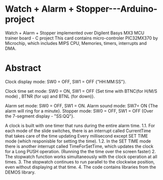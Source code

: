 # Watch + Alarm + Stopper---Arduino-project
Watch + Alarm + Stopper implemented over Digilent Basys MX3 MCU trainer board - C project
This card contains micro-controler PIC32MX370 by Microchip, which includes MIPS CPU, Memories, timers, interrupts and DMA.

# Abstract
Clock display mode: SW0 = OFF, SW1 = OFF {"HH:MM:SS"}.

Clock time set mode: SW0 = ON, SW1 = OFF {Set time with BTNC(for H/M/S mode) , BTNR (for up) and BTNL (for down)}.

Alarm set mode: SW0 = OFF, SW1 = ON.
Alarm sound mode: SW7= ON {The alarm will ring for a minute}.
Stopper mode: SW0 = OFF, SW1 = OFF {Over the 7-segment display - "SS:QQ"}.

A clock is built with one timer that runs during the entire alarm time.
1.1. For each mode of the slide switches, there is an interrupt called CurrentTime that takes care of the time updating
     Every millisecond except SET TIME mode (which responisble for setting the time).
1.2. In the SET TIME mode there is another interrupt called TimeForSetTime, which updates the clock
     for a Long PUSH operation. (Running the the time over the screen faster)
2. The stopwatch function works simultaneously with the clock operation at all times.
3. The stopwatch continues to run parallel to the clockwise position, even without displaying at that time.
4. The code contains libraries from the DEMOS library.
